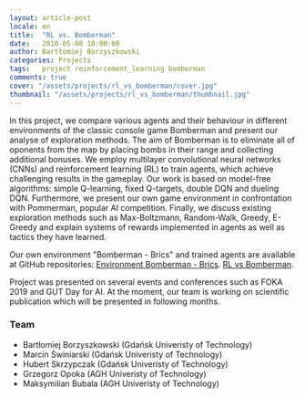 ```yaml
---
layout: article-post
locale: en
title:  "RL vs. Bomberman"
date:   2018-05-08 10:00:00
author: Bartłomiej Borzyszkowski
categories: Projects
tags:	project reinforcement_learning bomberman
comments: true
cover: "/assets/projects/rl_vs_bomberman/cover.jpg"
thumbnail: "/assets/projects/rl_vs_bomberman/thumbnail.jpg"
---
```


In this project, we compare various agents and their behaviour in different environments of the classic console game Bomberman
 and present our analyse of exploration methods. The aim of Bomberman is to eliminate all of oponents from the map by placing
 bombs in their range and collecting additional bonuses. We employ multilayer convolutional neural networks (CNNs) and reinforcement
 learning (RL) to train agents, which achieve challenging results in the gameplay. Our work is based on model-free algorithms: 
 simple Q-learning, fixed Q-targets, double DQN and dueling DQN. Furthermore, we present our own game environment in confrontation
 with Pommerman, popular AI competition. Finally, we discuss existing exploration methods such as Max-Boltzmann, Random-Walk, Greedy,
 E-Greedy and explain systems of rewards implemented in agents as well as tactics they have learned.

Our own environment "Bomberman - Brics" and trained agents are available at GitHub repositories:
[Environment Bomberman - Brics](https://github.com/Borzyszkowski/Bomberman-Brics).
[RL vs Bomberman](https://github.com/Borzyszkowski/RL-Bomberman-Gradient).

Project was presented on several events and conferences such as FOKA 2019 and GUT Day for AI. 
At the moment, our team is working on scientific publication which will be presented in following months.

### Team

 - Bartłomiej Borzyszkowski (Gdańsk Univeristy of Technology)
 - Marcin Świniarski (Gdańsk Univeristy of Technology)
 - Hubert Skrzypczak (Gdańsk Univeristy of Technology)
 - Grzegorz Opoka (AGH Univeristy of Technology)
 - Maksymilian Bubala (AGH Univeristy of Technology)
